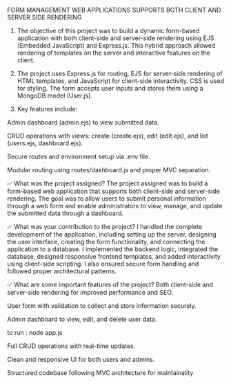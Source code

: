 FORM MANAGEMENT WEB APPLICATIONS SUPPORTS BOTH CLIENT AND SERVER SIDE RENDERING 


1. The objective of this project was to build a dynamic form-based application with both client-side and server-side rendering using EJS (Embedded JavaScript) and Express.js. This hybrid approach allowed rendering of templates on the server and interactive features on the client.

2. The project uses Express.js for routing, EJS for server-side rendering of HTML templates, and JavaScript for client-side interactivity. CSS is used for styling. The form accepts user inputs and stores them using a MongoDB model (User.js).

3. Key features include:

Admin dashboard (admin.ejs) to view submitted data.

CRUD operations with views: create (create.ejs), edit (edit.ejs), and list (users.ejs, dashboard.ejs).

Secure routes and environment setup via .env file.

Modular routing using routes/dashboard.js and proper MVC separation.



✅ What was the project assigned?
The project assigned was to build a form-based web application that supports both client-side and server-side rendering. The goal was to allow users to submit personal information through a web form and enable administrators to view, manage, and update the submitted data through a dashboard.

✅ What was your contribution to the project?
I handled the complete development of the application, including setting up the server, designing the user interface, creating the form functionality, and connecting the application to a database. I implemented the backend logic, integrated the database, designed responsive frontend templates, and added interactivity using client-side scripting. I also ensured secure form handling and followed proper architectural patterns.

✅ What are some important features of the project?
Both client-side and server-side rendering for improved performance and SEO.

User form with validation to collect and store information securely.

Admin dashboard to view, edit, and delete user data.

to run : node app.js

Full CRUD operations with real-time updates.

Clean and responsive UI for both users and admins.

Structured codebase following MVC architecture for maintainality
